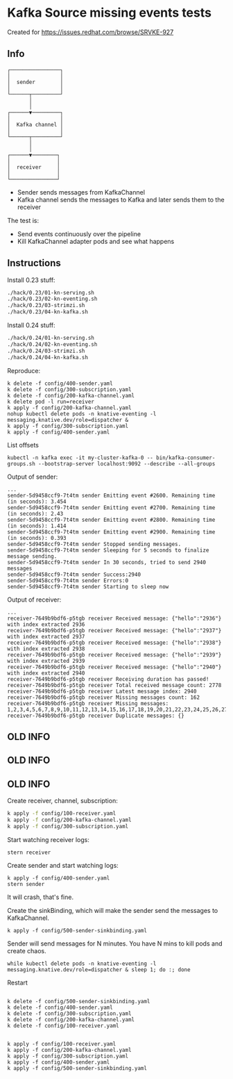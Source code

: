 # Kafka Source missing events tests

Created for https://issues.redhat.com/browse/SRVKE-927

## Info


```
┌────────────────┐
│                │
│  sender        │
│                │
└──────┬─────────┘
       │
       │
┌──────▼─────────┐
│                │
│  Kafka channel │
│                │
└──────┬─────────┘
       │
       │
┌──────▼────────┐
│               │
│  receiver     │
│               │
└───────────────┘
```

- Sender sends messages from KafkaChannel
- Kafka channel sends the messages to Kafka and later sends them to the receiver


The test is:
- Send events continuously over the pipeline
- Kill KafkaChannel adapter pods and see what happens

## Instructions

Install 0.23 stuff:
```bash
./hack/0.23/01-kn-serving.sh
./hack/0.23/02-kn-eventing.sh
./hack/0.23/03-strimzi.sh
./hack/0.23/04-kn-kafka.sh
```

Install 0.24 stuff:
```bash
./hack/0.24/01-kn-serving.sh
./hack/0.24/02-kn-eventing.sh
./hack/0.24/03-strimzi.sh
./hack/0.24/04-kn-kafka.sh
```


Reproduce:
```
k delete -f config/400-sender.yaml
k delete -f config/300-subscription.yaml
k delete -f config/200-kafka-channel.yaml
k delete pod -l run=receiver
k apply -f config/200-kafka-channel.yaml
nohup kubectl delete pods -n knative-eventing -l messaging.knative.dev/role=dispatcher &
k apply -f config/300-subscription.yaml
k apply -f config/400-sender.yaml
```


List offsets
```
kubectl -n kafka exec -it my-cluster-kafka-0 -- bin/kafka-consumer-groups.sh --bootstrap-server localhost:9092 --describe --all-groups
```

Output of sender:
```
...
sender-5d9458ccf9-7t4tm sender Emitting event #2600. Remaining time (in seconds): 3.454
sender-5d9458ccf9-7t4tm sender Emitting event #2700. Remaining time (in seconds): 2.43
sender-5d9458ccf9-7t4tm sender Emitting event #2800. Remaining time (in seconds): 1.414
sender-5d9458ccf9-7t4tm sender Emitting event #2900. Remaining time (in seconds): 0.393
sender-5d9458ccf9-7t4tm sender Stopped sending messages.
sender-5d9458ccf9-7t4tm sender Sleeping for 5 seconds to finalize message sending.
sender-5d9458ccf9-7t4tm sender In 30 seconds, tried to send 2940 messages
sender-5d9458ccf9-7t4tm sender Success:2940
sender-5d9458ccf9-7t4tm sender Errors:0
sender-5d9458ccf9-7t4tm sender Starting to sleep now
```

Output of receiver:
```
...
receiver-7649b9bdf6-p5tgb receiver Received message: {"hello":"2936"} with index extracted 2936
receiver-7649b9bdf6-p5tgb receiver Received message: {"hello":"2937"} with index extracted 2937
receiver-7649b9bdf6-p5tgb receiver Received message: {"hello":"2938"} with index extracted 2938
receiver-7649b9bdf6-p5tgb receiver Received message: {"hello":"2939"} with index extracted 2939
receiver-7649b9bdf6-p5tgb receiver Received message: {"hello":"2940"} with index extracted 2940
receiver-7649b9bdf6-p5tgb receiver Receiving duration has passed!
receiver-7649b9bdf6-p5tgb receiver Total received message count: 2778
receiver-7649b9bdf6-p5tgb receiver Latest message index: 2940
receiver-7649b9bdf6-p5tgb receiver Missing messages count: 162
receiver-7649b9bdf6-p5tgb receiver Missing messages: 1,2,3,4,5,6,7,8,9,10,11,12,13,14,15,16,17,18,19,20,21,22,23,24,25,26,27,28,29,30,31,32,33,34,35,36,37,38,39,40,41,42,43,44,45,46,47,48,49,50,51,52,53,54,55,56,57,58,59,60,61,62,63,64,65,66,67,68,69,70,71,72,73,74,75,76,77,78,79,80,81,82,83,84,85,86,87,88,89,90,91,92,93,94,95,96,97,98,99,100,101,102,103,104,105,106,107,108,109,110,111,112,113,114,115,116,117,118,119,120,121,122,123,124,125,126,127,128,129,130,131,132,133,134,135,136,137,138,139,140,141,142,143,144,145,146,147,148,149,150,151,152,153,154,155,156,157,158,159,160,161,162
receiver-7649b9bdf6-p5tgb receiver Duplicate messages: {}
```




## OLD INFO
## OLD INFO
## OLD INFO

Create receiver, channel, subscription:

```bash
k apply -f config/100-receiver.yaml
k apply -f config/200-kafka-channel.yaml
k apply -f config/300-subscription.yaml
```

Start watching receiver logs:

```
stern receiver
```

Create sender and start watching logs:

```
k apply -f config/400-sender.yaml
stern sender
```

It will crash, that's fine.

Create the sinkBinding, which will make the sender send the messages to KafkaChannel.

```
k apply -f config/500-sender-sinkbinding.yaml
```

Sender will send messages for N minutes. You have N mins to kill pods and create chaos.

```
while kubectl delete pods -n knative-eventing -l messaging.knative.dev/role=dispatcher & sleep 1; do :; done
```

Restart

```

k delete -f config/500-sender-sinkbinding.yaml
k delete -f config/400-sender.yaml
k delete -f config/300-subscription.yaml
k delete -f config/200-kafka-channel.yaml
k delete -f config/100-receiver.yaml


k apply -f config/100-receiver.yaml
k apply -f config/200-kafka-channel.yaml
k apply -f config/300-subscription.yaml
k apply -f config/400-sender.yaml
k apply -f config/500-sender-sinkbinding.yaml
```
